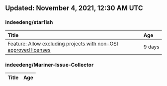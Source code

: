 ## Updated: November 4, 2021, 12:30 AM UTC


### indeedeng/starfish
|**Title**|**Age**|
|:----|:----|
|[Feature: Allow excluding projects with non-OSI approved licenses](https://github.com/indeedeng/starfish/issues/126)|9&nbsp;days|


### indeedeng/Mariner-Issue-Collector
|**Title**|**Age**|
|:----|:----|